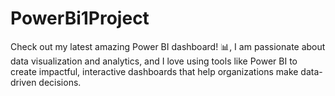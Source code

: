 # PowerBi1Project
Check out my latest amazing Power BI dashboard! 📊, I am passionate about data visualization and analytics, and I love using tools like Power BI to create impactful, interactive dashboards that help organizations make data-driven decisions.
